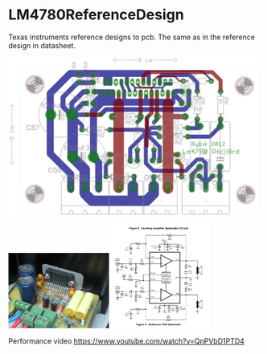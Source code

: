 # LM4780ReferenceDesign
Texas instruments reference designs to pcb.
The same as in the reference design in datasheet.


<img src="/Picture/PCBView.png" width="500">

<img src="/Picture/IMG_0227.JPG" width="200"><img src="/Picture/ShematicView.png" width="200">

Performance video https://www.youtube.com/watch?v=QnPVbD1PTD4